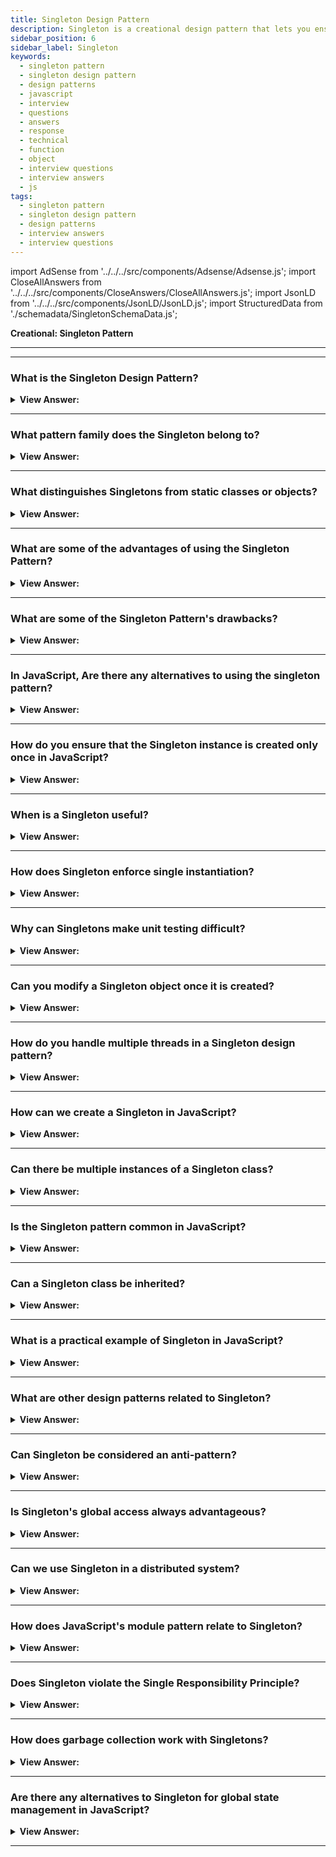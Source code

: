 ```yaml
---
title: Singleton Design Pattern
description: Singleton is a creational design pattern that lets you ensure that a class has only one instance, while providing a global access point to this instance.
sidebar_position: 6
sidebar_label: Singleton
keywords:
  - singleton pattern
  - singleton design pattern
  - design patterns
  - javascript
  - interview
  - questions
  - answers
  - response
  - technical
  - function
  - object
  - interview questions
  - interview answers
  - js
tags:
  - singleton pattern
  - singleton design pattern
  - design patterns
  - interview answers
  - interview questions
---
```


import AdSense from '../../../src/components/Adsense/Adsense.js';
import CloseAllAnswers from '../../../src/components/CloseAnswers/CloseAllAnswers.js';
import JsonLD from '../../../src/components/JsonLD/JsonLD.js';
import StructuredData from './schemadata/SingletonSchemaData.js';

<JsonLD data={StructuredData} />

<head>
  <title>Singleton Pattern | JavaScript Frontend Interview Questions</title>
</head>

**Creational: Singleton Pattern**

---

<AdSense />

---

<CloseAllAnswers />

### What is the Singleton Design Pattern?

<details className='answer'>
  <summary>
    <strong>View Answer:</strong>
  </summary>
  <div>
  <div>
      <strong>Interview Response:</strong> The Singleton Pattern ensures a class has only one instance, and provides a global point of access to it, enabling controlled and shared resource access across the entire application.
    </div>
    <br/>
    <div>
      <strong>Technical Response:</strong> The Singleton pattern is a design principle restricting a class's instantiation to one object. That's also useful when just one object is required to coordinate system-wide actions. The Singleton pattern traditionally gets implemented by creating a class with a method that creates a new class instance even if one doesn't already exist. If an object's instance already exists, it simply returns a pointer to it.<br/>
    </div><br />
  <div><strong className="codeExample">Diagram:</strong><br /><br />

  <div></div>

<img src="/img/javascript-singleton.jpg" /><br /><br />

**The objects participating in this pattern are:**

**Singleton** -- In example code: _MySingleton_

- It returns an instance via a constructor.
- In charge of creating and managing the instance object.

</div><br />
  <div><strong className="codeExample">Code Example:</strong><br /><br />

  <div></div>

Here's an example of how you can implement the Singleton Pattern using JavaScript ES6:

```javascript
class Singleton {
    constructor(data) {
        if (Singleton.instance) {
            return Singleton.instance;
        }
        Singleton.instance = this;
        this.data = data;
    }

    getData() {
        return this.data;
    }
}

// Usage
const singleton1 = new Singleton("Data for Singleton 1");
console.log(singleton1.getData()); // "Data for Singleton 1"

const singleton2 = new Singleton("Data for Singleton 2");
console.log(singleton2.getData()); // "Data for Singleton 1"

console.log(singleton1 === singleton2); // true
```

In this example, we try to instantiate `Singleton` twice with different data. But when we try to get the data from both instances, we see that they are the same. This is because the second instantiation does not actually create a new object, but returns the first one created.

The key point here is `Singleton.instance = this;` where we store the first instance created. On subsequent instantiations, `Singleton.instance` would be truthy, so the constructor will return this first instance rather than creating a new one.

  </div>
  </div>
</details>

---

### What pattern family does the Singleton belong to?

<details>
  <summary>
    <strong>View Answer:</strong>
  </summary>
  <div>
    <div>
      <strong>Interview Response:</strong> The Singleton pattern belongs to the Creational design patterns family, as it deals with object creation mechanisms, intending to create objects in a manner suitable to the situation.
    </div>
  </div>
</details>

---

### What distinguishes Singletons from static classes or objects?

<details>
  <summary>
    <strong>View Answer:</strong>
  </summary>
  <div>
  <div>
      <strong>Interview Response:</strong> Singletons can implement interfaces, extend classes, and allow for lazy initialization, while static classes or objects can't. They can also be passed as parameters or be serialized. JavaScript Singletons are similar to static classes and objects in that they only allow one instance, but they can be initialized lazily and provide a global point of access.
    </div><br/>
    <div>
      <strong>Technical Response:</strong> Singletons vary from static classes (or objects). Their initialization delays, typically because they require information that may not be available at the time of initialization. They don't make it easy for code that isn't aware of a previous reference to them to find them. A Singleton returns a structure rather than an object or a "class." Consider how closure variables aren't closures - the closure is the function scope that provides the closure.
    </div><br />
  <div><strong className="codeExample">Code Example:</strong><br /><br />

  <div></div>

Here's a code example illustrating the Singleton:

```javascript
class Singleton {
    constructor() {
        if (!Singleton.instance) {
            Singleton.instance = this;
        }

        return Singleton.instance;
    }

    someMethod() {
        console.log('I am a singleton method.');
    }
}

// Usage
const instance1 = new Singleton();
const instance2 = new Singleton();

console.log(instance1 === instance2); // true
instance1.someMethod(); // I am a singleton method.
instance2.someMethod(); // I am a singleton method.
```

And here's an example illustrating a static class in JavaScript:

```javascript
class StaticClass {
    static someMethod() {
        console.log('I am a static method.');
    }
}

// Usage
// const instance = new StaticClass(); // This would throw an error because static class cannot be instantiated.
StaticClass.someMethod(); // I am a static method.
```

In the Singleton example, we create only one instance of the class, and every subsequent `new` call returns the same instance. You can call instance methods on this instance, and it's capable of maintaining state.

In the static example, the class cannot be instantiated at all. Instead, methods are directly called on the class itself, and the class is incapable of maintaining state across the application.

  </div>
  </div>
</details>

---

### What are some of the advantages of using the Singleton Pattern?

<details>
  <summary>
    <strong>View Answer:</strong>
  </summary>
  <div>
  <div>
      <strong>Interview Response:</strong> Singleton pattern ensures controlled access to sole instance, can reduce system resources usage, and enables shared state across application. Also, it allows for lazy and controlled initialization.
    </div>
    <br/>
    <div>
      <strong>Technical Response:</strong> Benefits of the Singleton Pattern
    </div>
    <br />
    <div></div>

- You can be certain that a class only has one instance.
- You are granted global access to that instance.
- The singleton object only gets initialized the first time it is requested.

<br />
  </div>
</details>

---

### What are some of the Singleton Pattern's drawbacks?

<details>
  <summary>
    <strong>View Answer:</strong>
  </summary>
  <div>
  <div>
      <strong>Interview Response:</strong> Singletons can introduce global state, making debugging difficult. They may violate the single responsibility principle, hinder testability, and promote tight coupling, affecting code modularity.
    </div>
    <br/>
    <div>
      <strong>Interview Response:</strong> Restricting the instantiation to just one instance could save a lot of memory space. Instead of setting up memory for a new instance each time, we only have to set up memory for that one instance referenced throughout the application. However, Singletons are considered an anti-pattern, and we should try to avoid using them in JavaScript.
    </div>
    <br />
    <div></div>

- Infringes on the Single Responsibility Principle: At the same time, the pattern solves two problems.
- The Singleton pattern can hide lousy design, such as when application components know too much about each other.
- In a multithreaded environment, the pattern gets treated differently so that multiple threads do not create a singleton object multiple times.
- Unit testing the Singleton's client code may be complicated because many test frameworks rely on inheritance when producing mock objects. This reliance is relative to the constructor of the singleton class being private, and overriding static methods is impossible in most languages. You'll need to develop a unique way to mock the Singleton. Or don't write the tests at all. Alternatively, avoid using the Singleton pattern.

<br />
  </div>
</details>

---

### In JavaScript, Are there any alternatives to using the singleton pattern?

<details>
  <summary>
    <strong>View Answer:</strong>
  </summary>
  <div>
    <div>
      <strong>Interview Response:</strong> In JavaScript, alternatives to Singleton include 'module pattern', dependency injection, and state management libraries like Redux.
    </div><br/>
    <div>
      <strong>Interview Response:</strong> There are alternative patterns that can be used instead of the Singleton pattern in JavaScript. For example, the Revealing Module Pattern, Dependency Injection Pattern, and Factory Pattern can all be used to achieve similar results without the potential drawbacks of the Singleton pattern.
    </div>
  </div>
</details>

---

### How do you ensure that the Singleton instance is created only once in JavaScript?

<details>
  <summary><strong>View Answer:</strong></summary>
  <div>
  <div><strong>Interview Response:</strong> In JavaScript, you can use a closure to ensure that the Singleton instance is created only once. This is done by defining a private variable to hold the instance and a function to create the instance if it does not already exist.
  </div><br/>
  <div><strong>Technical Response:</strong> To ensure that the Singleton pattern is thread-safe in JavaScript, you can use a combination of closures and the module pattern. By using closures, you can create private variables and methods that are inaccessible from the outside world. And by using the module pattern, you can create a single instance of an object that can be shared across multiple modules without the risk of it being overwritten or modified by other threads.
  </div>
  </div>
</details>

---

### When is a Singleton useful?

<details>
  <summary><strong>View Answer:</strong></summary>
  <div>
  <div><strong>Interview Response:</strong> Singleton is useful when you need a single, globally accessible instance of a class, such as a logging system, database connections, or configuration manager.
  </div>
  </div>
</details>

---

### How does Singleton enforce single instantiation?

<details>
  <summary><strong>View Answer:</strong></summary>
  <div>
  <div><strong>Interview Response:</strong> Singleton enforces single instantiation by making the constructor private and providing a static method to get the singleton instance.
  </div>
  </div>
</details>

---

### Why can Singletons make unit testing difficult?

<details>
  <summary><strong>View Answer:</strong></summary>
  <div>
  <div><strong>Interview Response:</strong> Singleton can make unit testing difficult due to its global state, which can introduce unwanted dependencies between tests.
  </div>
  </div>
</details>

---

### Can you modify a Singleton object once it is created?

<details>
  <summary><strong>View Answer:</strong></summary>
  <div>
  <div><strong>Interview Response:</strong> Yes, the Singleton object can be modified once it's created. Singleton controls instantiation, not object immutability.
  </div><br />
  <div><strong className="codeExample">Code Example:</strong><br /><br />

  <div></div>

Yes, you can modify the properties of a Singleton object after it has been created. Let's demonstrate with an example:

```javascript
class Singleton {
    constructor() {
        if (!Singleton.instance) {
            Singleton.instance = this;
            this.data = null; // initialize data
        }

        return Singleton.instance;
    }

    setData(data) {
        this.data = data;
    }

    getData() {
        return this.data;
    }
}

// Usage
const singleton1 = new Singleton();

singleton1.setData("Initial data");
console.log(singleton1.getData()); // "Initial data"

const singleton2 = new Singleton();
console.log(singleton2.getData()); // "Initial data"

singleton2.setData("Modified data");
console.log(singleton1.getData()); // "Modified data"
console.log(singleton2.getData()); // "Modified data"
```

In this example, `singleton1` and `singleton2` are the same instance. Modifying the data through one instance reflects in the other because they are both the same object. The `setData` method allows us to modify the data stored in the singleton instance.

---

:::tip
Keep in mind that once the Singleton object has been created, you cannot create a new, different Singleton object. You can only modify the properties or call methods on the existing Singleton instance.
:::

  </div>
  </div>
</details>

---

### How do you handle multiple threads in a Singleton design pattern?

<details>
  <summary><strong>View Answer:</strong></summary>
  <div>
  <div><strong>Interview Response:</strong> JavaScript is inherently single-threaded, so it doesn't have concurrent thread issues. Singletons in JavaScript are thread-safe as they're initialized and accessed in a single, sequential execution thread.
  </div><br />
  <div><strong>Interview Response:</strong> JavaScript is single-threaded, which means it executes one operation at a time in a single sequence, or thread, of operations. This applies to both the JavaScript run on a web browser and Node.js. However, JavaScript can perform tasks asynchronously using mechanisms like callbacks, promises, and async/await. In terms of a Singleton design pattern, because JavaScript is single-threaded, it does not have the issue of multiple threads creating multiple instances of a singleton class at the same time, which can happen in multi-threaded languages.
  </div><br />
  <div><strong className="codeExample">Code Example:</strong><br /><br />

  <div></div>

Let's take a look at an async function modifying singleton data to simulate asynchronous operations.

```javascript
class Singleton {
    constructor() {
        if (!Singleton.instance) {
            Singleton.instance = this;
            this.data = null;
        }

        return Singleton.instance;
    }

    async setData(data) {
        // Simulating an async task
        return new Promise((resolve) => {
            setTimeout(() => {
                this.data = data;
                resolve();
            }, 100);
        });
    }

    getData() {
        return this.data;
    }
}

// Usage
const singleton1 = new Singleton();
const singleton2 = new Singleton();

(async function() {
    await singleton1.setData("Data from singleton1");
    console.log(singleton1.getData()); // "Data from singleton1"
    console.log(singleton2.getData()); // "Data from singleton1"

    await singleton2.setData("Data from singleton2");
    console.log(singleton1.getData()); // "Data from singleton2"
    console.log(singleton2.getData()); // "Data from singleton2"
})();
```

In this code, even though we are using async functions and tasks are not completed instantly, there will never be a problem with thread safety because JavaScript is single-threaded.

  </div>
  </div>
</details>

---

### How can we create a Singleton in JavaScript?

<details>
  <summary><strong>View Answer:</strong></summary>
  <div>
  <div><strong>Interview Response:</strong> To create a Singleton in JavaScript, we can use a combination of closures and the module pattern. By returning an object with only one instance, we ensure that the Singleton is created and accessed in a safe and efficient manner.
  </div><br />
  <div><strong className="codeExample">Code Example:</strong><br /><br />

  <div></div>

```js
class Singleton {
    constructor() {
        if (!Singleton.instance) {
            Singleton.instance = this;
        }

        return Singleton.instance;
    }
}

// Usage
const singleton1 = new Singleton();
const singleton2 = new Singleton();

console.log(singleton1 === singleton2); // true

```

  </div>
  </div>
</details>

---

### Can there be multiple instances of a Singleton class?

<details>
  <summary><strong>View Answer:</strong></summary>
  <div>
  <div><strong>Interview Response:</strong> No, the Singleton pattern ensures there is only one instance of a class.
  </div>
  </div>
</details>

---

### Is the Singleton pattern common in JavaScript?

<details>
  <summary><strong>View Answer:</strong></summary>
  <div>
  <div><strong>Interview Response:</strong> Yes, Singleton is common in JavaScript due to its module pattern, which encapsulates code within a single unit of functionality.
  </div>
  </div>
</details>

---

### Can a Singleton class be inherited?

<details>
  <summary><strong>View Answer:</strong></summary>
  <div>
  <div><strong>Interview Response:</strong> Yes, a Singleton class can be inherited in JavaScript. However, the Singleton nature applies to the parent class, not to the derived classes, which could have multiple instances.
  </div><br />
  <div><strong className="codeExample">Code Example:</strong><br /><br />

  <div></div>

Here's an example of how a Singleton class can be inherited in JavaScript.

```javascript
class Singleton {
    constructor() {
        if (!Singleton.instance) {
            Singleton.instance = this;
        }
        return Singleton.instance;
    }
}

class Child extends Singleton {
    constructor() {
        super();
    }

    childMethod() {
        console.log('This is a method from the Child class');
    }
}

// Usage
const singleton1 = new Singleton();
const singleton2 = new Singleton();
console.log(singleton1 === singleton2); // true

const child1 = new Child();
const child2 = new Child();
console.log(child1 === child2); // false

child1.childMethod(); // "This is a method from the Child class"
child2.childMethod(); // "This is a method from the Child class"
```

In this code, `Singleton` is a singleton class and `Child` extends `Singleton`. When we try to create multiple instances of `Child`, we see that they are not the same instance (`child1` is not equal to `child2`), meaning the singleton nature of `Singleton` does not apply to `Child`. Each instance of `Child` has its own separate state and behavior.

  </div>
  </div>
</details>

---

### What is a practical example of Singleton in JavaScript?

<details>
  <summary><strong>View Answer:</strong></summary>
  <div>
  <div><strong>Interview Response:</strong> A practical use-case of Singleton could be a logging system where you want to maintain a single log file, or a database connection, or a configuration object that needs to be shared and used across your application.
  </div><br />
  <div><strong className="codeExample">Code Example:</strong><br /><br />

  <div></div>

```javascript
class Logger {
    constructor() {
        if (!Logger.instance) {
            Logger.instance = this;
            this.logs = [];
        }

        return Logger.instance;
    }

    log(message) {
        this.logs.push(message);
        console.log(`LOG: ${message}`);
    }

    printLogCount() {
        console.log(`${this.logs.length} Logs`);
    }
}

// Usage
const logger1 = new Logger();
Object.freeze(logger1); // to make sure it's not modified elsewhere

logger1.log('First piece of log');
logger1.printLogCount(); // "1 Logs"

const logger2 = new Logger();
Object.freeze(logger2); // to make sure it's not modified elsewhere

logger2.log('Second piece of log');
logger2.printLogCount(); // "2 Logs"

console.log(logger1 === logger2); // true
```

In this example, `Logger` is a Singleton class with methods to log a message and print the total number of logs. `logger1` and `logger2` are both instances of `Logger`, but they are actually the same object because `Logger` is a Singleton class. As such, the logs added via `logger1` and `logger2` are both stored in the same array.

  </div>
  </div>
</details>

---

### What are other design patterns related to Singleton?

<details>
  <summary><strong>View Answer:</strong></summary>
  <div>
  <div><strong>Interview Response:</strong> Singleton is part of creational design patterns. Other patterns in this category include Factory, Abstract Factory, Builder, and Prototype.
  </div>
  </div>
</details>

---

### Can Singleton be considered an anti-pattern?

<details>
  <summary><strong>View Answer:</strong></summary>
  <div>
  <div><strong>Interview Response:</strong> Yes, some developers consider Singleton as an anti-pattern because it introduces a global state, making code harder to understand, test, and maintain.
  </div>
  </div>
</details>

---

### Is Singleton's global access always advantageous?

<details>
  <summary><strong>View Answer:</strong></summary>
  <div>
  <div><strong>Interview Response:</strong> No, while global access is convenient, it can make code dependencies less clear and cause problems with resource contention and coupling.
  </div>
  </div>
</details>

---

### Can we use Singleton in a distributed system?

<details>
  <summary><strong>View Answer:</strong></summary>
  <div>
  <div><strong>Interview Response:</strong> In distributed systems, Singleton can be challenging due to the difficulty in maintaining a single instance across multiple servers or processes.
  </div>
  </div>
</details>

---

### How does JavaScript's module pattern relate to Singleton?

<details>
  <summary><strong>View Answer:</strong></summary>
  <div>
  <div><strong>Interview Response:</strong> JavaScript's module pattern implements Singleton, as it encapsulates code in a single unit of functionality, restricting direct access to some of its components.
  </div><br/>
  <div><strong>Interview Response:</strong> The JavaScript Module Pattern is another way to achieve Singleton-like behavior. In fact, every JavaScript module is in its own way is a Singleton because the instance of the module is created when it's loaded, and the same instance gets reused wherever the module is imported.
  </div><br />
  <div><strong className="codeExample">Code Example:</strong><br /><br />

  <div></div>

```javascript
// logger.js
let logs = [];

const logger = {
    log(message) {
        logs.push(message);
        console.log(`LOG: ${message}`);
    },

    printLogCount() {
        console.log(`${logs.length} Logs`);
    }
}

export default logger;


// main.js
import logger from './logger.js';

logger.log('This is from main.js');
logger.printLogCount(); // "1 Logs"


// other.js
import logger from './logger.js';

logger.log('This is from other.js');
logger.printLogCount(); // "2 Logs"
```

In this example, `logger.js` exports a `logger` object. This object is created once when `logger.js` is first imported, and the same object is used in any subsequent imports (like in `main.js` and `other.js`).

As a result, even though `logger` is imported in two different files, it maintains state across those files because it's the same object. This makes the JavaScript module pattern similar to the Singleton pattern in a way.

  </div>
  </div>
</details>

---

### Does Singleton violate the Single Responsibility Principle?

<details>
  <summary><strong>View Answer:</strong></summary>
  <div>
  <div><strong>Interview Response:</strong> Yes, Singleton can violate the Single Responsibility Principle, as it manages its own creation and lifecycle in addition to its primary functionality.
  </div>
  </div>
</details>

---

### How does garbage collection work with Singletons?

<details>
  <summary><strong>View Answer:</strong></summary>
  <div>
  <div><strong>Interview Response:</strong> In JavaScript, Singletons aren't garbage collected while the application is running because they're globally accessible and not dereferenced, hence, considered still "in use" by the garbage collector.
  </div>
  </div>
</details>

---

### Are there any alternatives to Singleton for global state management in JavaScript?

<details>
  <summary><strong>View Answer:</strong></summary>
  <div>
  <div><strong>Interview Response:</strong> Yes, alternatives to Singleton for global state management in JavaScript include the module pattern, dependency injection, and state management libraries such as Redux, MobX, or the Context API in React.
  </div>
  </div>
</details>

---
